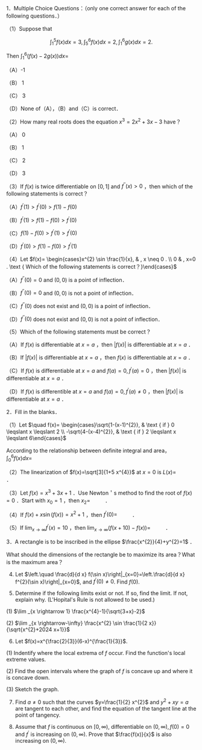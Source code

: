 1．Multiple Choice Questions：（only one correct answer for each of the following questions．）

（1）Suppose that

$$
\int_{1}^{5} f(x) d x=3, \int_{5}^{6} f(x) d x=2, \int_{1}^{6} g(x) d x=2 .
$$

Then $\int_{1}^{6}(f(x)-2 g(x)) d x=$

（A）-1

（B） 1

（C） 3

（D）None of（A），（B）and（C）is correct．

（2）How many real roots does the equation $x^{3}=2 x^{2}+3 x-3$ have？

（A） 0

（B） 1

（C） 2

（D） 3

（3）If $f(x)$ is twice differentiable on $[0,1]$ and $f^{\prime \prime}(x)>0$ ，then which of the following statements is correct？

（A）$f^{\prime}(1)>f^{\prime}(0)>f(1)-f(0)$

（B）$f^{\prime}(1)>f(1)-f(0)>f^{\prime}(0)$

（C）$f(1)-f(0)>f^{\prime}(1)>f^{\prime}(0)$

（D）$f^{\prime}(0)>f(1)-f(0)>f^{\prime}(1)$

（4）Let $f(x)= \begin{cases}x^{2} \sin \frac{1}{x}, & , x \neq 0 . \\ 0 & , x=0 . \text { Which of the following statements is correct？}\end{cases}$

（A）$f^{\prime \prime}(0)=0$ and $(0,0)$ is a point of inflection．

（B）$f^{\prime \prime}(0)=0$ and $(0,0)$ is not a point of inflection．

（C）$f^{\prime \prime}(0)$ does not exist and $(0,0)$ is a point of inflection．

（D）$f^{\prime \prime}(0)$ does not exist and $(0,0)$ is not a point of inflection．

（5）Which of the following statements must be correct？

（A）If $f(x)$ is differentiable at $x=a$ ，then $|f(x)|$ is differentiable at $x=a$ ．

（B）If $|f(x)|$ is differentiable at $x=a$ ，then $f(x)$ is differentiable at $x=a$ ．

（C）If $f(x)$ is differentiable at $x=a$ and $f(a)=0, f^{\prime}(a)=0$ ，then $|f(x)|$ is differentiable at $x=a$ ．

（D）If $f(x)$ is differentible at $x=a$ and $f(a)=0, f^{\prime}(a) \neq 0$ ，then $|f(x)|$ is differentiable at $x=a$ ．

2．Fill in the blanks．

（1）Let $\quad f(x)= \begin{cases}\sqrt{1-(x-1)^{2}}, & \text { if } 0 \leqslant x \leqslant 2 \\ -\sqrt{4-(x-4)^{2}}, & \text { if } 2 \leqslant x \leqslant 6\end{cases}$

According to the relationship between definite integral and area， $\int_{0}^{6} f(x) d x=$

（2）The linearization of $f(x)=\sqrt[3]{1+5 x^{4}}$ at $x=0$ is $L(x)=$ $\qquad$ ．

（3）Let $f(x)=x^{3}+3 x+1$ ．Use Newton＇s method to find the root of $f(x)=0$ ．Start with $x_{0}=1$ ，then $x_{2}=$ $\qquad$ ．

（4）If $f(x)+x \sin (f(x))=x^{2}+1$ ，then $f^{\prime}(0)=$ $\qquad$ ．

（5）If $\lim _{x \rightarrow \infty} f^{\prime}(x)=10$ ，then $\lim _{x \rightarrow \infty}(f(x+10)-f(x))=$ $\qquad$ ．

3．A rectangle is to be inscribed in the ellipse $\frac{x^{2}}{4}+y^{2}=1$ ．

What should the dimensions of the rectangle be to maximize its area？What is the maximum area？

4. Let $\left.\quad \frac{d}{d x} f(\sin x)\right|_{x=0}=\left.\frac{d}{d x} f^{2}(\sin x)\right|_{x=0}$, and $f^{\prime}(0) \neq 0$. Find $f(0)$.

5. Determine if the following limits exist or not. If so, find the limit. If not, explain why. (L'Hopital's Rule is not allowed to be used.)

(1) $\lim _{x \rightarrow 1} \frac{x^{4}-1}{\sqrt{3+x}-2}$

(2) $\lim _{x \rightarrow-\infty} \frac{x^{2} \sin \frac{1}{2 x}}{\sqrt{x^{2}+2024 x+1}}$

6. Let $f(x)=x^{\frac{2}{3}}(6-x)^{\frac{1}{3}}$.

(1) Indentify where the local extrema of $f$ occur. Find the function's local extreme values.

(2) Find the open intervals where the graph of $f$ is concave up and where it is concave down.

(3) Sketch the graph.

7. Find $a \neq 0$ such that the curves $y=\frac{1}{2} x^{2}$ and $y^{2}+x y=a$ are tangent to each other, and find the equation of the tangent line at the point of tangency.

8. Assume that $f$ is continuous on $[0, \infty)$, differentiable on $(0, \infty), f(0)=0$ and $f^{\prime}$ is increasing on $(0, \infty)$. Prove that $\frac{f(x)}{x}$ is also increasing on $(0, \infty)$.

